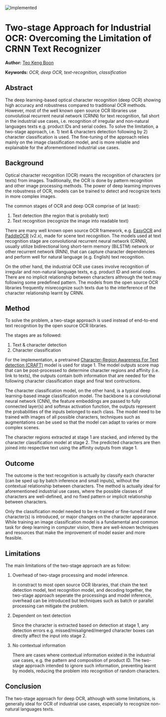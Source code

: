 ![Implemented](https://img.shields.io/badge/Implemented-green?logo=TickTick&logoColor=white)

# Two-stage Approach for Industrial OCR: Overcoming the Limitation of CRNN Text Recognizer

__Author:__ [Teo Keng Boon](https://github.com/kengboon)

__Keywords:__ _OCR, deep OCR, text-recognition, classification_

## Abstract

The deep learning-based optical character recognition (deep OCR) showing high accuracy and robustness compared to traditional OCR methods. However, most of the well known open source OCR libraries use convolutioal recurrent neural network (CRNN) for text recognition, fall short in the industrial use cases, i.e. recognition of irregular and non-natural languages texts e.g. product IDs and serial codes. To solve the limitation, a two-stage approach, i.e. 1) text & characters detection following by 2) character classification is used. The fine-tuning of the approach relies mainly on the image classification model, and is more reliable and explainable for the aforementioned industrial use cases.

## Background

Optical character recognition (OCR) means the recognition of characters (or texts) from images. Traditionally, the OCR is done by pattern recognition and other image processing methods. The power of deep learning improves the robustness of OCR, models can be trained to detect and recognize texts in more complex images.

The common stages of OCR and deep OCR comprise of (at least):

1. Text detection (the region that is probably text)
2. Text recognition (recognize the image into readable text)

There are many well known open source OCR framework, e.g. [EasyOCR](https://github.com/JaidedAI/EasyOCR) and [PaddleOCR](https://github.com/PaddlePaddle/PaddleOCR) (v2.x), made for scene text recognition. The models used at text recognition stage are convolutional recurrent neural network (CRNN), usually utilize bidirectional long short-term memory (BiLSTM) network or other recurrent network (RNN), that can capture character dependencies and perform well for natural language (e.g. English) text recognition.

On the other hand, the industrial OCR use cases involve recognition of irregular and non-natural language texts, e.g. product ID and serial codes. There are no implicit relationship between characters althrough the text may following some predefined pattern. The models from the open source OCR libraries frequently misrecognize such texts due to the interference of the character relationship learnt by CRNN.

## Method

To solve the problem, a two-stage approach is used instead of end-to-end text recognition by the open source OCR libraries.

The stages are as followed:

1. Text & character detection
2. Character classification

For the implementation, a pretrained [Character-Region Awareness For Text detection (CRAFT)](https://github.com/clovaai/CRAFT-pytorch) model is used for stage 1. The model outputs score map that can be post-processed to determine character regions and affinity (i.e. link to texts), the outputs contain both information that are needed for the following character classification stage and final text contructions.

The character classification model, on the other hand, is a typical deep learning-based image classification model. The backbone is a convolutional neural network (CNN), the feature embeddings are passed to fully connected layer(s) and softmax activation function, the outputs represent the probabilities of the inputs belonged to each class. The model need to be trained with images of all possible characters, techniques such as augmentations can be used so that the model can adapt to varies or more complex scenes.

The character regions extracted at stage 1 are stacked, and inferred by the character classification model at stage 2. The predicted characters are then joined into respective text using the affinity outputs from stage 1.

## Outcome

The outcome is the text recognition is actually by classify each character (can be sped up by batch inference and small inputs), without the contextual relationship between characters. The method is actually ideal for aforementioned industrial use cases, where the possible classes of characters are well-defined, and no fixed pattern or implicit relationship between characters.

Only the classification model needed to be re-trained or fine-tuned if new character(s) is introduced, or major changes on the character appearance. While training an image classification model is a fundamental and common task for deep learning in computer vision, there are well-known techniques and resources that make the improvement of model easier and more feasible.

## Limitations

The main limitations of the two-stage approach are as follow:

1. Overhead of two-stage processing and model inference.

    In constract to most open source OCR libraries, that chain the text detection model, text recognition model, and decoding together, the two-stage approach seperate the processings and model inference, overhead can be introduced but techniques such as batch or parallel processing can mitigate the problem.

2. Dependent on text detection

    Since the character is extracted based on detection at stage 1, any detection errors e.g. missed/misaligned/merged character boxes can directly affect the input into stage 2.

3. No contextual information

    There are cases where contextual information existed in the industrial use cases, e.g. the pattern and composition of product ID. The two-stage approach intended to ignore such information, preventing learnt by models, reducing the problem into recognition of random characters.

## Conclusion

The two-stage approach for deep OCR, although with some limitations, is generally ideal for OCR of industrial use cases, especially to recognize non-natural languages texts.